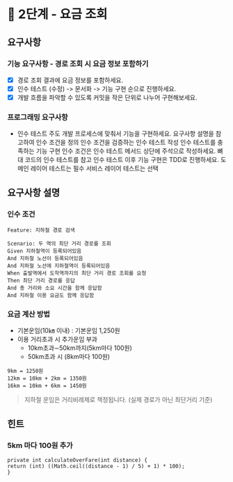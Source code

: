 # 🚀 2단계 - 요금 조회
## 요구사항
### 기능 요구사항 - 경로 조회 시 요금 정보 포함하기
- [x] 경로 조회 결과에 요금 정보를 포함하세요.
- [x] 인수 테스트 (수정) -> 문서화 -> 기능 구현 순으로 진행하세요.
- [x] 개발 흐름을 파악할 수 있도록 커밋을 작은 단위로 나누어 구현해보세요.

### 프로그래밍 요구사항
- 인수 테스트 주도 개발 프로세스에 맞춰서 기능을 구현하세요.
요구사항 설명을 참고하여 인수 조건을 정의
인수 조건을 검증하는 인수 테스트 작성
인수 테스트를 충족하는 기능 구현
인수 조건은 인수 테스트 메서드 상단에 주석으로 작성하세요.
뼈대 코드의 인수 테스트를 참고
인수 테스트 이후 기능 구현은 TDD로 진행하세요.
도메인 레이어 테스트는 필수
서비스 레이어 테스트는 선택


## 요구사항 설명
### 인수 조건
```
Feature: 지하철 경로 검색

Scenario: 두 역의 최단 거리 경로를 조회
Given 지하철역이 등록되어있음
And 지하철 노선이 등록되어있음
And 지하철 노선에 지하철역이 등록되어있음
When 출발역에서 도착역까지의 최단 거리 경로 조회를 요청
Then 최단 거리 경로를 응답
And 총 거리와 소요 시간을 함께 응답함
And 지하철 이용 요금도 함께 응답함
```


### 요금 계산 방법

- 기본운임(10㎞ 이내) : 기본운임 1,250원
- 이용 거리초과 시 추가운임 부과
  - 10km초과∼50km까지(5km마다 100원)
  - 50km초과 시 (8km마다 100원)
```
9km = 1250원
12km = 10km + 2km = 1350원
16km = 10km + 6km = 1450원
```
> 지하철 운임은 거리비례제로 책정됩니다. (실제 경로가 아닌 최단거리 기준)


## 힌트
### 5km 마다 100원 추가

```
private int calculateOverFare(int distance) {
return (int) ((Math.ceil((distance - 1) / 5) + 1) * 100);
}
```